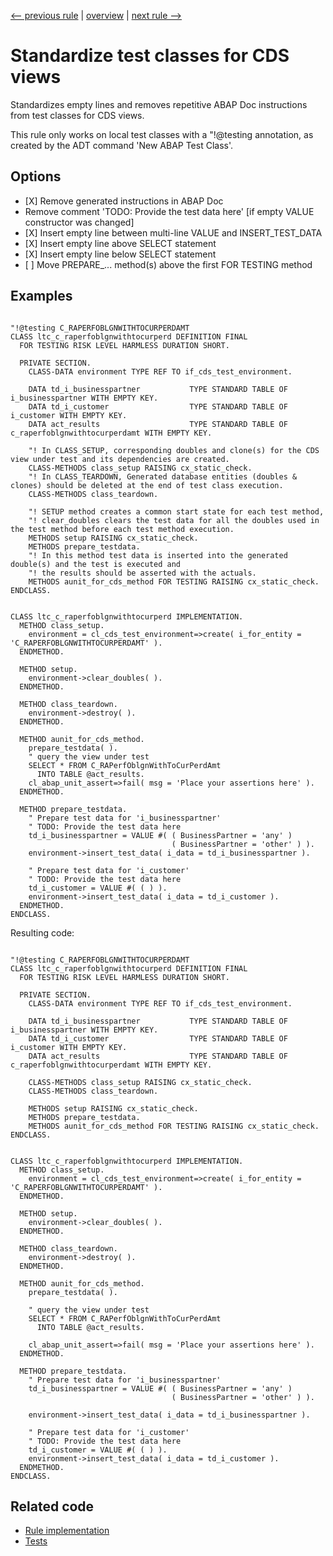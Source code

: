[<-- previous rule](EmptyLinesInClassDefinitionRule.md) | [overview](../rules.md) | [next rule -->](SpaceAroundTextLiteralRule.md)

# Standardize test classes for CDS views

Standardizes empty lines and removes repetitive ABAP Doc instructions from test classes for CDS views.

This rule only works on local test classes with a "\!@testing <CDS view name> annotation, as created by the ADT command 'New ABAP Test Class'.

## Options

* \[X\] Remove generated instructions in ABAP Doc
* Remove comment 'TODO: Provide the test data here' \[if empty VALUE constructor was changed\]
* \[X\] Insert empty line between multi-line VALUE and INSERT\_TEST\_DATA
* \[X\] Insert empty line above SELECT statement
* \[X\] Insert empty line below SELECT statement
* \[ \] Move PREPARE\_... method\(s\) above the first FOR TESTING method

## Examples


```ABAP

"!@testing C_RAPERFOBLGNWITHTOCURPERDAMT
CLASS ltc_c_raperfoblgnwithtocurperd DEFINITION FINAL
  FOR TESTING RISK LEVEL HARMLESS DURATION SHORT.

  PRIVATE SECTION.
    CLASS-DATA environment TYPE REF TO if_cds_test_environment.

    DATA td_i_businesspartner           TYPE STANDARD TABLE OF i_businesspartner WITH EMPTY KEY.
    DATA td_i_customer                  TYPE STANDARD TABLE OF i_customer WITH EMPTY KEY.
    DATA act_results                    TYPE STANDARD TABLE OF c_raperfoblgnwithtocurperdamt WITH EMPTY KEY.

    "! In CLASS_SETUP, corresponding doubles and clone(s) for the CDS view under test and its dependencies are created.
    CLASS-METHODS class_setup RAISING cx_static_check.
    "! In CLASS_TEARDOWN, Generated database entities (doubles & clones) should be deleted at the end of test class execution.
    CLASS-METHODS class_teardown.

    "! SETUP method creates a common start state for each test method,
    "! clear_doubles clears the test data for all the doubles used in the test method before each test method execution.
    METHODS setup RAISING cx_static_check.
    METHODS prepare_testdata.
    "! In this method test data is inserted into the generated double(s) and the test is executed and
    "! the results should be asserted with the actuals.
    METHODS aunit_for_cds_method FOR TESTING RAISING cx_static_check.
ENDCLASS.


CLASS ltc_c_raperfoblgnwithtocurperd IMPLEMENTATION.
  METHOD class_setup.
    environment = cl_cds_test_environment=>create( i_for_entity = 'C_RAPERFOBLGNWITHTOCURPERDAMT' ).
  ENDMETHOD.

  METHOD setup.
    environment->clear_doubles( ).
  ENDMETHOD.

  METHOD class_teardown.
    environment->destroy( ).
  ENDMETHOD.

  METHOD aunit_for_cds_method.
    prepare_testdata( ).
    " query the view under test
    SELECT * FROM C_RAPerfOblgnWithToCurPerdAmt
      INTO TABLE @act_results.
    cl_abap_unit_assert=>fail( msg = 'Place your assertions here' ).
  ENDMETHOD.

  METHOD prepare_testdata.
    " Prepare test data for 'i_businesspartner'
    " TODO: Provide the test data here
    td_i_businesspartner = VALUE #( ( BusinessPartner = 'any' )
                                    ( BusinessPartner = 'other' ) ).
    environment->insert_test_data( i_data = td_i_businesspartner ).

    " Prepare test data for 'i_customer'
    " TODO: Provide the test data here
    td_i_customer = VALUE #( ( ) ).
    environment->insert_test_data( i_data = td_i_customer ).
  ENDMETHOD.
ENDCLASS.
```

Resulting code:

```ABAP

"!@testing C_RAPERFOBLGNWITHTOCURPERDAMT
CLASS ltc_c_raperfoblgnwithtocurperd DEFINITION FINAL
  FOR TESTING RISK LEVEL HARMLESS DURATION SHORT.

  PRIVATE SECTION.
    CLASS-DATA environment TYPE REF TO if_cds_test_environment.

    DATA td_i_businesspartner           TYPE STANDARD TABLE OF i_businesspartner WITH EMPTY KEY.
    DATA td_i_customer                  TYPE STANDARD TABLE OF i_customer WITH EMPTY KEY.
    DATA act_results                    TYPE STANDARD TABLE OF c_raperfoblgnwithtocurperdamt WITH EMPTY KEY.

    CLASS-METHODS class_setup RAISING cx_static_check.
    CLASS-METHODS class_teardown.

    METHODS setup RAISING cx_static_check.
    METHODS prepare_testdata.
    METHODS aunit_for_cds_method FOR TESTING RAISING cx_static_check.
ENDCLASS.


CLASS ltc_c_raperfoblgnwithtocurperd IMPLEMENTATION.
  METHOD class_setup.
    environment = cl_cds_test_environment=>create( i_for_entity = 'C_RAPERFOBLGNWITHTOCURPERDAMT' ).
  ENDMETHOD.

  METHOD setup.
    environment->clear_doubles( ).
  ENDMETHOD.

  METHOD class_teardown.
    environment->destroy( ).
  ENDMETHOD.

  METHOD aunit_for_cds_method.
    prepare_testdata( ).

    " query the view under test
    SELECT * FROM C_RAPerfOblgnWithToCurPerdAmt
      INTO TABLE @act_results.

    cl_abap_unit_assert=>fail( msg = 'Place your assertions here' ).
  ENDMETHOD.

  METHOD prepare_testdata.
    " Prepare test data for 'i_businesspartner'
    td_i_businesspartner = VALUE #( ( BusinessPartner = 'any' )
                                    ( BusinessPartner = 'other' ) ).

    environment->insert_test_data( i_data = td_i_businesspartner ).

    " Prepare test data for 'i_customer'
    " TODO: Provide the test data here
    td_i_customer = VALUE #( ( ) ).
    environment->insert_test_data( i_data = td_i_customer ).
  ENDMETHOD.
ENDCLASS.
```

## Related code

* [Rule implementation](../../com.sap.adt.abapcleaner/src/com/sap/adt/abapcleaner/rules/emptylines/CdsTestClassLinesRule.java)
* [Tests](../../test/com.sap.adt.abapcleaner.test/src/com/sap/adt/abapcleaner/rules/emptylines/CdsTestClassLinesTest.java)

